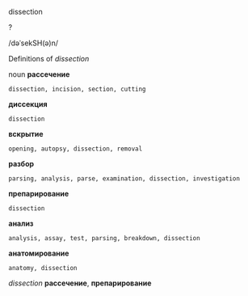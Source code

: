 dissection

?

/dəˈsekSH(ə)n/

Definitions of _dissection_

noun
**рассечение**

    dissection, incision, section, cutting
**диссекция**

    dissection
**вскрытие**

    opening, autopsy, dissection, removal
**разбор**

    parsing, analysis, parse, examination, dissection, investigation
**препарирование**

    dissection
**анализ**

    analysis, assay, test, parsing, breakdown, dissection
**анатомирование**

    anatomy, dissection

_dissection_
**рассечение**, **препарирование**